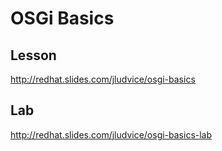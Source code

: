 # OSGi Basics

## Lesson
http://redhat.slides.com/jludvice/osgi-basics

## Lab
http://redhat.slides.com/jludvice/osgi-basics-lab
